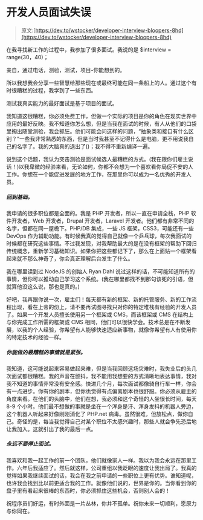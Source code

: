 # 开发人员面试失误

> 原文:[https://dev.to/wstocker/developer-interview-bloopers-8hd](https://dev.to/wstocker/developer-interview-bloopers-8hd)

在我寻找新工作的过程中，我参加了很多面试。我说的是
$interview = range(30，40)；

亲自，通过电话，测验，测试，项目-你能想到的。

所以我想我会分享一些智慧给那些现在或最终可能在同一条船上的人。通过这个有时很糟糕的过程，我学到了一些东西。

测试我真实能力的最好面试是基于项目的面试。

我知道这很糟糕，你必须免费工作，但做一个实际的项目是你的角色在现实世界中应用的最好反映。我不知道你怎么想，但是当我在面试的时候，有人从他们的口袋里掏出随堂测验，我会抓狂。他们可能会问这样的问题，“抽象类和接口有什么区别？”一些我非常熟悉的东西，但是当时我甚至不记得什么是电脑，更不用说我自己的名字了。我的大脑真的退出了()；我不得不重新编译一遍。

说到这个话题，我认为突击测验是面试候选人最糟糕的方式。(我在跟你们雇主说话！)以我卑微的经验来看，无论如何，你都不会想为一个喜欢看你局促不安的人工作。你想在一个能促进发展的地方工作，在那里你可以成为一名优秀的开发人员。

##### 回到基础。

我申请的很多职位都是全面的。我是 PHP 开发者，所以一直在申请全栈，PHP 软件开发者，Web 开发者，Drupal 开发者，Laravel 开发者。他们都有非常不同的名字，但都在同一屋檐下。PHP/DB 集成，一些 JS 框架，CSS3，可能还有一些 DevOps 作为辅助功能。有时候我真的觉得自己就像一个乒乓球，每次我面试的时候都在研究这些事情。不过我发现，对我帮助最大的是在没有框架的帮助下回归传统概念，重新学习基础知识。如果你把这些都记下了，那么在上面贴一个框架看起来就不那么神奇了，你会真正理解后台发生了什么。

我在哪里读到过 NodeJS 的创始人 Ryan Dahl 说过这样的话，不可能知道所有的事情，但你可以推动自己学习这个系统。(我在哪里都找不到那句该死的引语，但就算他没这么说，那也是真的。)

好吧，我再跟你说一次，雇主们！每天都有新的框架、新的托管服务、新的工作流程出现，看在上帝的份上，请不要再试图寻找只对你的特定堆栈有经验的开发人员了。如果一个开发人员擅长使用另一个框架或 CMS，而该框架或 CMS 在结构上与你完成工作所需的框架或 CMS 相同，他们可以很快学会。技术总是在不断发展，以我的个人经验，你希望有人能够快速适应新事物，就像你希望有人有使用你的特定技术的经验一样。

##### 你能做的最糟糕的事情就是紧张。

我知道，这可能说起来容易做起来难，但是当我回顾这场灾难时，我失业后的头几次面试都很糟糕。我的声音在颤抖，我不能用我想要的方式清晰地表达事情，我对我不知道的事情非常没有安全感。快进几个月，每次面试都像骑自行车一样，你会有一点进步。你有你的剧本，但你也觉得有点偏离剧本也很舒服。你必须从雇主的角度来看。在他们的头脑中，他们在想，我必须和这个奇怪的人坐很长时间，每天 8-9 个小时。他们最不想做的事就是坐在一个浑身是汗、浑身发抖的机器人旁边，这个机器人听起来好像刚刚消化了 PHP.net 病毒。虽然很难，但放松点，做你自己。奇怪的是，每当我觉得自己对某个职位不太感兴趣时，那些人就会争先恐后地让我加入。这就引出了我的最后一点。

##### 永远不要停止面试。

我喜欢和我一起工作的前一个团队，他们就像家人一样。我以为我会永远在那里工作。六年后我适应了。然后就这样，公司重组以我眨眼的速度让我出局了。我真的觉得如果我继续面试的话，我会在我之前申请的一些职位上更有优势。谁知道呢，也许我会找到比以前更适合我的工作。就像他们说的，世界是你的。当你看到你的盘子里有看起来很棒的东西时，你必须抓住这些机会，否则别人会的！

祝程序员们好运，有时外面是一片丛林，你并不孤单。祝你未来一切顺利，愿原力与你同在。